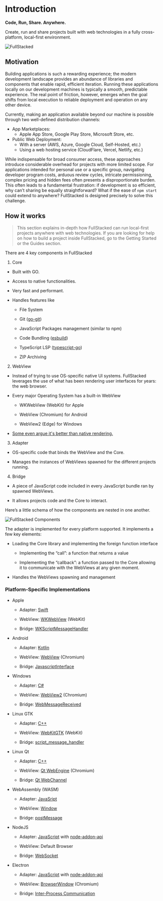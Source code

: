 # Introduction

**Code, Run, Share. Anywhere.**

Create, run and share projects built with web technologies in a fully cross-platform, local-first environment.

![FullStacked](https://files.fullstacked.org/fullstacked.jpg)

## Motivation

Building applications is such a rewarding experience; the modern development landscape provides an abundance of libraries and components that enable rapid, efficient iteration. Running these applications locally on our development machines is typically a smooth, predictable experience. The real point of friction, however, emerges when the goal shifts from local execution to reliable deployment and operation on any other device.

Currently, making an application available beyond our machine is possible through two well-defined distribution channels:

* App Marketplaces:
    * Apple App Store, Google Play Store, Microsoft Store, etc.
* Public Web Deployment:
    * With a server (AWS, Azure, Google Cloud, Self-Hosted, etc.)
    * Using a web hosting service (CloudFlare, Vercel, Netlify, etc.)
      
While indispensable for broad consumer access, these approaches introduce considerable overhead for projects with more limited scope. For applications intended for personal use or a specific group, navigating developer program costs, arduous review cycles, intricate permissioning, complex pricing and hidden fees often presents a disproportionate burden. This often leads to a fundamental frustration: if development is so efficient, why can’t sharing be equally straightforward? What if the ease of `npm start` could extend to anywhere? FullStacked is designed precisely to solve this challenge.

## How it works

> This section explains in-depth how FullStacked can run local-first projects anywhere with web technologies. If you are looking for help on how to build a project inside FullStacked, go to the Getting Started or the Guides section.

There are 4 key components in FullStacked

1. Core

  * Built with GO.

  * Access to native functionalities.

  * Very fast and performant.

  * Handles features like

    * File System

    * Git ([go-git](https://github.com/go-git/go-git))

    * JavaScript Packages management (similar to npm)

    * Code Bundling ([esbuild](https://github.com/evanw/esbuild))
   
    * TypeScript LSP ([typescript-go](https://github.com/microsoft/typescript-go))

    * ZIP Archiving

2. WebView

  * Instead of trying to use OS-specific native UI systems. FullStacked leverages the use of what has been rendering user interfaces for years: the web browser.

  * Every major Operating System has a built-in WebView

    * WKWebView (WebKit) for Apple

    * WebView (Chromium) for Android

    * WebView2 (Edge) for Windows

  * [Some even argue it's better than native rendering.](https://javascript.plainenglish.io/i-replaced-my-native-ios-app-with-a-cross-platform-web-app-and-no-one-noticed-1653901ce244)

3. Adapter

  * OS-specific code that binds the WebView and the Core.

  * Manages the instances of WebViews spawned for the different projects running.

4. Bridge

  * A piece of JavaScript code included in every JavaScript bundle ran by spawned WebViews.

  * It allows projects code and the Core to interact.

Here’s a little schema of how the components are nested in one another.

![FullStacked Components](https://files.fullstacked.org/fullstacked-key-components.png)

The adapter is implemented for every platform supported. It implements a few key elements:

* Loading the Core library and implementing the foreign function interface

  * Implementing the “call”: a function that returns a value

  * Implementing the “callback”: a function passed to the Core allowing it to communicate with the WebViews at any given moment.

* Handles the WebViews spawning and management

### Platform-Specific Implementations

* Apple

  * Adapter: [Swift](https://developer.apple.com/swift/)

  * WebView: [WKWebView](https://developer.apple.com/documentation/webkit/wkwebview) (WebKit)

  * Bridge: [WKScriptMessageHandler](https://developer.apple.com/documentation/webkit/wkscriptmessagehandler)

* Android

  * Adapter: [Kotlin](https://kotlinlang.org)

  * WebView: [WebView](https://developer.android.com/reference/android/webkit/WebView) (Chromium)

  * Bridge: [JavascriptInterface](https://developer.android.com/reference/android/webkit/JavascriptInterface)

* Windows

  * Adapter: [C#](https://learn.microsoft.com/en-us/dotnet/csharp/)

  * WebView: [WebView2](https://learn.microsoft.com/en-us/microsoft-edge/webview2/webview2-api-reference?tabs=dotnetcsharp) (Chromium)

  * Bridge: [WebMessageReceived](https://learn.microsoft.com/en-us/dotnet/api/microsoft.web.webview2.winforms.webview2.webmessagereceived?view=webview2-dotnet-1.0.2903.40)

* Linux GTK

  * Adapter: [C++](https://cplusplus.com)

  * WebView: [WebKitGTK](https://webkitgtk.org) (WebKit)

  * Bridge: [script_message_handler](https://webkitgtk.org/reference/webkitgtk/stable/method.UserContentManager.register_script_message_handler.html)

* Linux Qt

  * Adapter: [C++](https://cplusplus.com)

  * WebView: [Qt WebEngine](https://doc.qt.io/qt-6/qtwebengine-index.html) (Chromium)

  * Bridge: [Qt WebChannel](https://doc.qt.io/qt-6/qtwebchannel-index.html)

* WebAssembly (WASM)

  * Adapter: [JavaSript](https://developer.mozilla.org/en-US/docs/Web/JavaScript)

  * WebView: [Window](https://developer.mozilla.org/en-US/docs/Web/API/Window)

  * Bridge: [postMessage](https://developer.mozilla.org/en-US/docs/Web/API/Window/postMessage)

* NodeJS

  * Adapter: [JavaScript](https://nodejs.org/en) with [node-addon-api](https://github.com/nodejs/node-addon-api)

  * WebView: Default Browser

  * Bridge: [WebSocket](https://www.npmjs.com/package/ws)

* Electron

  * Adapter: [JavaScript](https://nodejs.org/en) with [node-addon-api](https://github.com/nodejs/node-addon-api)

  * WebView: [BrowserWindow](https://www.electronjs.org/docs/latest/api/browser-window) (Chromium)

  * Bridge: [Inter-Process Communication](https://www.electronjs.org/docs/latest/tutorial/ipc)
